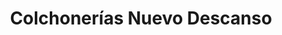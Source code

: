 ---
title: "Colchonerías Nuevo Descanso"
url: /granada/colchonerias-nuevo-descanso/
shop: Betten
---